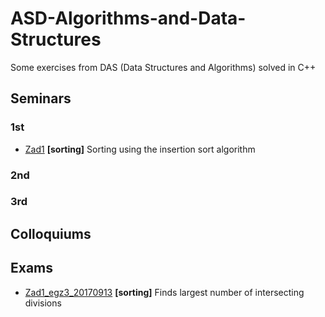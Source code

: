 # **ASD-Algorithms-and-Data-Structures**

Some exercises from DAS (Data Structures and Algorithms) solved in C++

## Seminars
### 1st
- [Zad1](https://github.com/kaspiotr/ASD-Algorithms-and-Data-Structures/tree/master/Sem1_Ex1_20170103 "Sem1_Ex1_20170103") **[sorting]** Sorting using the insertion sort algorithm 
### 2nd

### 3rd

## Colloquiums

## Exams
- [Zad1_egz3_20170913](https://github.com/kaspiotr/ASD-Algorithms-and-Data-Structures/tree/master/Exam3_Ex1_20170913 "Exam3_Ex1_20170913") **[sorting]** Finds largest number of intersecting divisions
